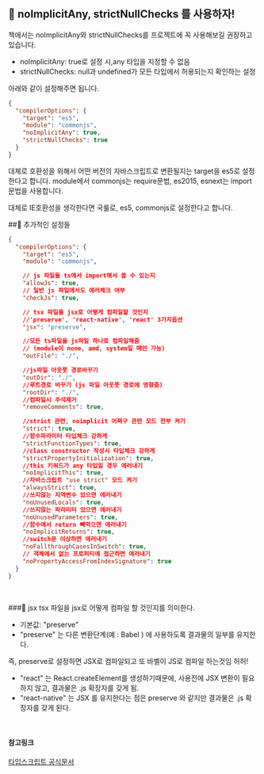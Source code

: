 ## 📌 noImplicitAny, strictNullChecks 를 사용하자!

책에서는 noImplicitAny와 strictNullChecks를 프로젝트에 꼭 사용해보길 권장하고 있습니다.

- noImplicitAny: true로 설정 시,any 타입을 지정할 수 없음
- strictNullChecks: null과 undefined가 모든 타입에서 허용되는지 확인하는 설정

아래와 같이 설정해주면 됩니다.

```json
{
  "compilerOptions": {
    "target": "es5",
    "module": "commonjs",
    "noImplicitAny": true,
    "strictNullChecks": true
  }
}
```

대체로 호환성을 위해서 어떤 버전의 자바스크립트로 변환될지는 target을 es5로 설정한다고 합니다. module에서 commonjs는 require문법, es2015, esnext는 import 문법을 사용합니다.

대체로 IE호환성을 생각한다면 국룰로, es5, commonjs로 설정한다고 합니다.
<br>

##📌 추가적인 설정들

```json
{
  "compilerOptions": {
    "target": "es5",
    "module": "commonjs",

    // js 파일들 ts에서 import해서 쓸 수 있는지
    "allowJs": true,
    // 일반 js 파일에서도 에러체크 여부
    "checkJs": true,

    // tsx 파일을 jsx로 어떻게 컴파일할 것인지
    //'preserve', 'react-native', 'react' 3가지옵션
    "jsx": "preserve",

    //모든 ts파일을 js파일 하나로 컴파일해줌
    // (module이 none, amd, system일 때만 가능)
    "outFile": "./",

    //js파일 아웃풋 경로바꾸기
    "outDir": "./",
    //루트경로 바꾸기 (js 파일 아웃풋 경로에 영향줌)
    "rootDir": "./",
    //컴파일시 주석제거
    "removeComments": true,

    //strict 관련, noimplicit 어쩌구 관련 모드 전부 켜기
    "strict": true,
    //함수파라미터 타입체크 강하게
    "strictFunctionTypes": true,
    //class constructor 작성시 타입체크 강하게
    "strictPropertyInitialization": true,
    //this 키워드가 any 타입일 경우 에러내기
    "noImplicitThis": true,
    //자바스크립트 "use strict" 모드 켜기
    "alwaysStrict": true,
    //쓰지않는 지역변수 있으면 에러내기
    "noUnusedLocals": true,
    //쓰지않는 파라미터 있으면 에러내기
    "noUnusedParameters": true,
    //함수에서 return 빼먹으면 에러내기
    "noImplicitReturns": true,
    //switch문 이상하면 에러내기
    "noFallthroughCasesInSwitch": true,
    // 객체에서 없는 프로퍼티에 접근하면 에러내기
    "noPropertyAccessFromIndexSignature": true
  }
}
```

<br>

###📌 jsx
tsx 파일을 jsx로 어떻게 컴파일 할 것인지를 의미한다.

- 기본값: "preserve"
- "preserve" 는 다른 변환단계(예 : Babel ) 에 사용하도록 결과물의 일부를 유지한다.

즉, preserve로 설정하면 JSX로 컴파일되고 또 바벨이 JS로 컴파일 하는것임 허허!

- "react" 는 React.createElement를 생성하기때문에, 사용전에 JSX 변환이 필요하지 않고, 결과물은 .js 확장자를 갖게 됨.
- "react-native" 는 JSX 를 유지한다는 점은 preserve 와 같지만 결과물은 .js 확장자를 갖게 된다.

<br>

#### 참고링크

<a href="https://www.typescriptlang.org/tsconfig">타입스크립트 공식문서</a>
